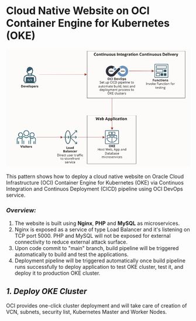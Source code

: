 # Cloud Native Website on OCI Container Engine for Kubernetes (OKE)

![pattern](cloudnative-website-iaas.png)

This pattern shows how to deploy a cloud native website on Oracle Cloud Infrastructure (OCI) Container Engine for Kubernetes (OKE) via Continuos Integration and Continuos Deployment (CICD) pipeline using OCI DevOps service.

### _**Overview:**_

1) The website is built using **Nginx**, **PHP** and **MySQL** as microservices.
2) Nginx is exposed as a service of type Load Balancer and it's listening on TCP port 5000. PHP and MySQL will not be exposed for external connectivity to reduce external attack surface.
3) Upon code commit to "main" branch, build pipeline will be triggered automatically to build and test the applications.
4) Deployment pipeline will be triggered automatically once build pipeline runs successfully to deploy application to test OKE cluster, test it, and deploy it to production OKE cluster.

## _1. Deploy OKE Cluster_

OCI provides one-click cluster deployment and will take care of creation of VCN, subnets, security list, Kubernetes Master and Worker Nodes.